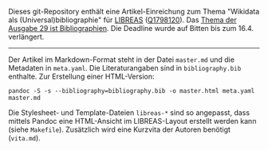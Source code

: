 Dieses git-Repository enthält eine Artikel-Einreichung zum Thema "Wikidata als (Universal)bibliographie" für [LIBREAS](http://www.libreas.eu/) ([Q1798120](http://www.wikidata.org/entity/Q1798120)). Das [Thema der Ausgabe 29 ist Bibliographien](https://libreas.wordpress.com/2015/11/10/libreas-29-bibliographien-call-for-papers/). Die Deadline wurde auf Bitten bis zum 16.4. verlängert.

---

Der Artikel im Markdown-Format steht in der Datei `master.md` und die Metadaten
in `meta.yaml`. Die Literaturangaben sind in `bibliography.bib` enthalte. Zur
Erstellung einer HTML-Version:

    pandoc -S -s --bibliography=bibliography.bib -o master.html meta.yaml master.md
  
Die Stylesheet- und Template-Dateien `libreas-*` sind so angepasst, dass
mittels Pandoc eine HTML-Ansicht im LIBREAS-Layout erstellt werden kann (siehe
`Makefile`). Zusätzlich wird eine Kurzvita der Autoren benötigt (`vita.md`).
